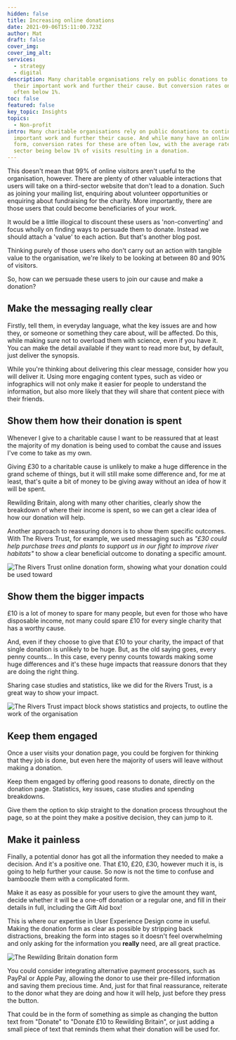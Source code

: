 ```yaml
---
hidden: false
title: Increasing online donations
date: 2021-09-06T15:11:00.723Z
author: Mat
draft: false
cover_img:
cover_img_alt:
services:
  - strategy
  - digital
description: Many charitable organisations rely on public donations to continue
  their important work and further their cause. But conversion rates online are
  often below 1%.
toc: false
featured: false
key_topic: Insights
topics:
  - Non-profit
intro: Many charitable organisations rely on public donations to continue their
  important work and further their cause. And while many have an online donation
  form, conversion rates for these are often low, with the average rate in the
  sector being below 1% of visits resulting in a donation.
---
```

This doesn't mean that 99% of online visitors aren't useful to the organisation, however. There are plenty of other valuable interactions that users will take on a third-sector website that don't lead to a donation. Such as joining your mailing list, enquiring about volunteer opportunities or enquiring about fundraising for the charity. More importantly, there are those users that could become beneficiaries of your work.

It would be a little illogical to discount these users as 'non-converting' and focus wholly on finding ways to persuade them to donate. Instead we should attach a 'value' to each action. But that's another blog post.

Thinking purely of those users who don't carry out an action with tangible value to the organisation, we're likely to be looking at between 80 and 90% of visitors.

So, how can we persuade these users to join our cause and make a donation?

## Make the messaging really clear

Firstly, tell them, in everyday language, what the key issues are and how they, or someone or something they care about, will be affected. Do this, while making sure not to overload them with science, even if you have it. You can make the detail available if they want to read more but, by default, just deliver the synopsis.

While you're thinking about delivering this clear message, consider how you will deliver it. Using more engaging content types, such as video or infographics will not only make it easier for people to understand the information, but also more likely that they will share that content piece with their friends.

## Show them how their donation is spent

Whenever I give to a charitable cause I want to be reassured that at least the majority of my donation is being used to combat the cause and issues I've come to take as my own.

Giving £30 to a charitable cause is unlikely to make a huge difference in the grand scheme of things, but it will still make some difference and, for me at least, that's quite a bit of money to be giving away without an idea of how it will be spent.

Rewilding Britain, along with many other charities, clearly show the breakdown of where their income is spent, so we can get a clear idea of how our donation will help.

Another approach to reassuring donors is to show them specific outcomes. With The Rivers Trust, for example, we used messaging such as *"£30 could help purchase trees and plants to support us in our fight to improve river habitats"* to show a clear beneficial outcome to donating a specific amount.

![The Rivers Trust online donation form, showing what your donation could be used toward](../images/rt-donate.png)

## Show them the bigger impacts

£10 is a lot of money to spare for many people, but even for those who have disposable income, not many could spare £10 for every single charity that has a worthy cause.

And, even if they choose to give that £10 to your charity, the impact of that single donation is unlikely to be huge. But, as the old saying goes, every penny counts... In this case, every penny counts towards making some huge differences and it's these huge impacts that reassure donors that they are doing the right thing.

Sharing case studies and statistics, like we did for the Rivers Trust, is a great way to show your impact.

![The Rivers Trust impact block shows statistics and projects, to outline the work of the organisation](../images/rt-case-study-stats.png)

## Keep them engaged

Once a user visits your donation page, you could be forgiven for thinking that they job is done, but even here the majority of users will leave without making a donation.

Keep them engaged by offering good reasons to donate, directly on the donation page. Statistics, key issues, case studies and spending breakdowns.

Give them the option to skip straight to the donation process throughout the page, so at the point they make a positive decision, they can jump to it.

## Make it painless

Finally, a potential donor has got all the information they needed to make a decision. And it's a positive one. That £10, £20, £30, however much it is, is going to help further your cause. So now is not the time to confuse and bamboozle them with a complicated form.

Make it as easy as possible for your users to give the amount they want, decide whether it will be a one-off donation or a regular one, and fill in their details in full, including the Gift Aid box!

This is where our expertise in User Experience Design come in useful. Making the donation form as clear as possible by stripping back distractions, breaking the form into stages so it doesn't feel overwhelming and only asking for the information you **really** need, are all great practice.

![The Rewilding Britain donation form](../images/rb-pay-now.png "Rewilding Britain reiterate your donation just before it is processed")

You could consider integrating alternative payment processors, such as PayPal or Apple Pay, allowing the donor to use their pre-filled information and saving them precious time. And, just for that final reassurance, reiterate to the donor what they are doing and how it will help, just before they press the button.

That could be in the form of something as simple as changing the button text from "Donate" to "Donate £10 to Rewilding Britain", or just adding a small piece of text that reminds them what their donation will be used for.